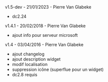 v1.5-dev - 21/01/2023 - Pierre Van Glabeke
* dc2.24

v1.4.1 - 20/02/2018 - Pierre Van Glabeke
* ajout info pour serveur microsoft

v1.4 - 03/04/2016 - Pierre Van Glabeke
* ajout changelog
* ajout description widget
* modif localisation
* suppression icône (superflue pour un widget)
* dc2.8 requis